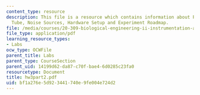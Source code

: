 ```yaml
---
content_type: resource
description: This file is a resource which contains information about Photo Multiplier
  Tube, Noise Sources, Hardware Setup and Experiment Roadmap.
file: /media/courses/20-309-biological-engineering-ii-instrumentation-and-measurement-fall-2006/bf1a276e5d923441740e9fe004e724d2_hw3part2.pdf
file_type: application/pdf
learning_resource_types:
- Labs
ocw_type: OCWFile
parent_title: Labs
parent_type: CourseSection
parent_uid: 14199d62-da87-c70f-bae4-6d0285c23fa0
resourcetype: Document
title: hw3part2.pdf
uid: bf1a276e-5d92-3441-740e-9fe004e724d2
---
```

